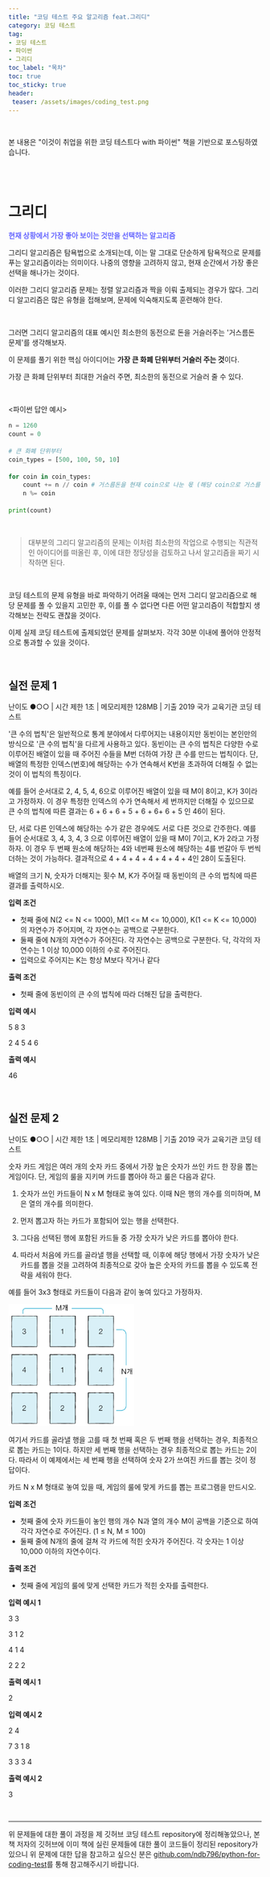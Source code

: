```yaml
---
title: "코딩 테스트 주요 알고리즘 feat.그리디"
category: 코딩 테스트
tag: 
- 코딩 테스트
- 파이썬
- 그리디
toc_label: "목차"
toc: true
toc_sticky: true
header:
 teaser: /assets/images/coding_test.png
---
```




<br/>

본 내용은 "이것이 취업을 위한 코딩 테스트다 with 파이썬" 책을 기반으로 포스팅하였습니다.

<br/>

<br/>

# 그리디

**<font style="color:#6666ff">현재 상황에서 가장 좋아 보이는 것만을 선택하는 알고리즘</font>**

그리디 알고리즘은 탐욕법으로 소개되는데, 이는 말 그대로 단순하게 탐욕적으로 문제를 푸는 알고리즘이라는 의미이다. 나중의 영향을 고려하지 않고, 현재 순간에서 가장 좋은 선택을 해나가는 것이다.

이러한 그리디 알고리즘 문제는 정렬 알고리즘과 짝을 이뤄 출제되는 경우가 많다. 그리디 알고리즘은 많은 유형을 접해보며, 문제에 익숙해지도록 훈련해야 한다. 

<br/>

그러면 그리디 알고리즘의 대표 예시인 최소한의 동전으로 돈을 거슬러주는  '거스름돈 문제'를 생각해보자.

이 문제를 풀기 위한 핵심 아이디어는 **가장 큰 화폐 단위부터 거슬러 주는 것**이다.

가장 큰 화폐 단위부터 최대한 거슬러 주면, 최소한의 동전으로 거슬러 줄 수 있다.

<br/>

<파이썬 답안 예시>

```python
n = 1260
count = 0

# 큰 화폐 단위부터
coin_types = [500, 100, 50, 10]

for coin in coin_types:
    count += n // coin # 거스름돈을 현재 coin으로 나눈 몫 (해당 coin으로 거스를 수 있는 동전 개수 count)
    n %= coin
    
print(count)
```

<br/>

> 대부분의 그리디 알고리즘의 문제는 이처럼 최소한의 작업으로 수행되는 직관적인 아이디어를 떠올린 후, 이에 대한 정당성을 검토하고 나서 알고리즘을 짜기 시작하면 된다.

<br/>

코딩 테스트의 문제 유형을 바로 파악하기 어려울 때에는 먼저 그리디 알고리즘으로 해당 문제를 풀 수 있을지 고민한 후, 이를 풀 수 없다면 다른 어떤 알고리즘이 적합할지 생각해보는 전략도 괜찮을 것이다.



이제 실제 코딩 테스트에 출제되었던 문제를 살펴보자. 각각 30분 이내에 풀어야 안정적으로 통과할 수 있을 것이다.

<br/>

## 실전 문제 1

난이도 ●○○ | 시간 제한 1초 | 메모리제한 128MB | 기출 2019 국가 교육기관 코딩 테스트

 

'큰 수의 법칙'은 일반적으로 통계 분야에서 다루어지는 내용이지만 동빈이는 본인만의 방식으로 '큰 수의 법칙'을 다르게 사용하고 있다. 동빈이는 큰 수의 법칙은 다양한 수로 이루어진 배열이 있을 때 주어진 수들을 M번 더하여 가장 큰 수를 만드는 법칙이다. 단, 배열의 특정한 인덱스(번호)에 해당하는 수가 연속해서 K번을 초과하여 더해질 수 없는 것이 이 법칙의 특징이다.

예를 들어 순서대로 2, 4, 5, 4, 6으로 이루어진 배열이 있을 때 M이 8이고, K가 3이라고 가정하자. 이 경우 특정한 인덱스의 수가 연속해서 세 번까지만 더해질 수 있으므로 큰 수의 법칙에 따른 결과는 6 + 6 + 6 + 5 + 6 + 6+ 6 + 5 인 46이 된다. 

단, 서로 다른 인덱스에 해당하는 수가 같은 경우에도 서로 다른 것으로 간주한다. 예를 들어 순서대로 3, 4, 3, 4, 3 으로 이루어진 배열이 있을 때 M이 7이고, K가 2라고 가정하자. 이 경우 두 번째 원소에 해당하는 4와 네번째 원소에 해당하는 4를 번갈아 두 번씩 더하는 것이 가능하다. 결과적으로 4 + 4 + 4 + 4 + 4 + 4 + 4인 28이 도출된다. 

배열의 크기 N, 숫자가 더해지는 횟수 M, K가 주어질 때 동빈이의 큰 수의 법칙에 따른 결과를 출력하시오. 



**입력 조건** 

- 첫째 줄에 N(2 <= N <= 1000), M(1 <= M <= 10,000), K(1 <= K <= 10,000)의 자연수가 주어지며, 각 자연수는 공백으로 구분한다. 
- 둘째 줄에 N개의 자연수가 주어진다. 각 자연수는 공백으로 구분한다. 닥, 각각의 자연수는 1 이상 10,000 이하의 수로 주어진다. 
- 입력으로 주어지는 K는 항상 M보다 작거나 같다

**출력 조건** 

- 첫째 줄에 동빈이의 큰 수의 법칙에 따라 더해진 답을 출력한다. 

**입력 예시** 

5 8 3

2 4 5 4 6 

**출력 예시**

46

<br/>

## 실전 문제 2

난이도 ●○○ | 시간 제한 1초 | 메모리제한 128MB | 기출 2019 국가 교육기관 코딩 테스트



숫자 카드 게임은 여러 개의 숫자 카드 중에서 가장 높은 숫자가 쓰인 카드 한 장을 뽑는 게임이다. 단, 게임의 룰을 지키며 카드를 뽑아야 하고 룰은 다음과 같다.

1. 숫자가 쓰인 카드들이 N x M 형태로 놓여 있다. 이때 N은 행의 개수를 의미하며, M은 열의 개수를 의미한다.

2. 먼저 뽑고자 하는 카드가 포함되어 있는 행을 선택한다.

3. 그다음 선택된 행에 포함된 카드들 중 가장 숫자가 낮은 카드를 뽑아야 한다.

4. 따라서 처음에 카드를 골라낼 행을 선택할 때, 이후에 해당 행에서 가장 숫자가 낮은 카드를 뽑을 것을 고려하여 최종적으로 갖아 높은 숫자의 카드를 뽑을 수 있도록 전략을 세워야 한다.

예를 들어 3x3 형태로 카드들이 다음과 같이 놓여 있다고 가정하자. 

<img src = "/assets/images/2021-09-05-coding_test_greedy/image-20210905003211561.png" width="250px"> 

여기서 카드를 골라낼 행을 고를 때 첫 번째 혹은 두 번째 행을 선택하는 경우, 최종적으로 뽑는 카드는 1이다. 하지만 세 번째 행을 선택하는 경우 최종적으로 뽑는 카드는 2이다. 따라서 이 예제에서는 세 번째 행을 선택하여 숫자 2가 쓰여진 카드를 뽑는 것이 정답이다.

카드 N x M 형태로 놓여 있을 때, 게임의 룰에 맞게 카드를 뽑는 프로그램을 만드시오.



**입력 조건** 

- 첫째 줄에 숫자 카드들이 놓인 행의 개수 N과 열의 개수 M이 공백을 기준으로 하여 각각 자연수로 주어진다. (1 ≤ N, M ≤ 100)
- 둘째 줄에 N개의 줄에 걸쳐 각 카드에 적힌 숫자가 주어진다. 각 숫자는 1 이상 10,000 이하의 자연수이다.

**출력 조건** 

- 첫째 줄에 게임의 룰에 맞게 선택한 카드가 적힌 숫자를 출력한다.

**입력 예시 1** 

3 3 

3 1 2 

4 1 4 

2 2 2

**출력 예시 1** 

2

**입력 예시 2**

2 4 

7 3 1 8 

3 3 3 4

**출력 예시 2**

3

<br/>

---

위 문제들에 대한 풀이 과정을 제 깃허브 코딩 테스트 repository에 정리해놓았으나, 본 책 저자의 깃허브에 이미 책에 실린 문제들에 대한 풀이 코드들이 정리된 repository가 있으니 위 문제에 대한 답을 참고하고 싶으신 분은 [github.com/ndb796/python-for-coding-test](https://github.com/ndb796/python-for-coding-test)를 통해 참고해주시기 바랍니다.

<br/>

<br/>
